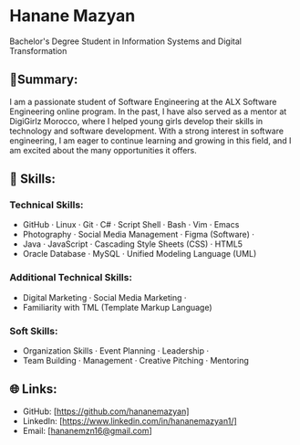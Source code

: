 # Hanane Mazyan
Bachelor's Degree Student in Information Systems and Digital Transformation

## 🌟Summary:

 I am a passionate student of Software Engineering at the ALX Software Engineering online program.
 In the past, I have also served as a mentor at DigiGirlz Morocco, where I helped young girls develop their skills in technology and software development.
 With a strong interest in software engineering, I am eager to continue learning and growing in this field, and I am excited about the many opportunities it offers.
 
##  🔧 Skills:

### Technical Skills:

* GitHub · Linux · Git · C# · Script Shell · Bash · Vim · Emacs
* Photography · Social Media Management · Figma (Software) ·
* Java · JavaScript · Cascading Style Sheets (CSS) · HTML5
* Oracle Database · MySQL · Unified Modeling Language (UML)

### Additional Technical Skills:

* Digital Marketing · Social Media Marketing ·
* Familiarity with TML (Template Markup Language)

### Soft Skills:

* Organization Skills · Event Planning · Leadership ·
* Team Building · Management · Creative Pitching · Mentoring

## 🌐 Links:

* GitHub: [https://github.com/hananemazyan]
* LinkedIn: [https://www.linkedin.com/in/hananemazyan1/]
* Email: [hananemzn16@gmail.com]

<!---
hananemazyan/hananemazyan is a ✨ special ✨ repository because its `README.md` (this file) appears on your GitHub profile.
You can click the Preview link to take a look at your changes.
--->
